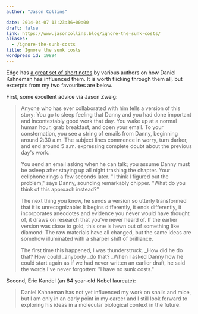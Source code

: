 ```yaml
---
author: "Jason Collins"

date: 2014-04-07 13:23:36+00:00
draft: false
link: https://www.jasoncollins.blog/ignore-the-sunk-costs/
aliases:
  - /ignore-the-sunk-costs
title: Ignore the sunk costs
wordpress_id: 19894
---
```


Edge has [a great set of short notes](http://edge.org/conversation/on-kahneman) by various authors on how Daniel Kahneman has influenced them. It is worth flicking through them all, but excerpts from my two favourites are below.

First, some excellent advice via Jason Zweig:


<blockquote>Anyone who has ever collaborated with him tells a version of this story: You go to sleep feeling that Danny and you had done important and incontestably good work that day. You wake up at a normal human hour, grab breakfast, and open your email. To your consternation, you see a string of emails from Danny, beginning around 2:30 a.m. The subject lines commence in worry, turn darker, and end around 5 a.m. expressing complete doubt about the previous day's work.

You send an email asking when he can talk; you assume Danny must be asleep after staying up all night trashing the chapter. Your cellphone rings a few seconds later. "I think I figured out the problem," says Danny, sounding remarkably chipper. "What do you think of this approach instead?"

The next thing you know, he sends a version so utterly transformed that it is unrecognizable: It begins differently, it ends differently, it incorporates anecdotes and evidence you never would have thought of, it draws on research that you've never heard of. If the earlier version was close to gold, this one is hewn out of something like diamond: The raw materials have all changed, but the same ideas are somehow illuminated with a sharper shift of brilliance.

The first time this happened, I was thunderstruck. _How did he do that? How could _anybody _do that? _When I asked Danny how he could start again as if we had never written an earlier draft, he said the words I've never forgotten: "I have no sunk costs."</blockquote>


Second, Eric Kandel (an 84 year-old Nobel laureate):


<blockquote>Daniel Kahneman has not yet influenced my work on snails and mice, but I am only in an early point in my career and I still look forward to exploring his ideas in a molecular biological context in the future.</blockquote>
